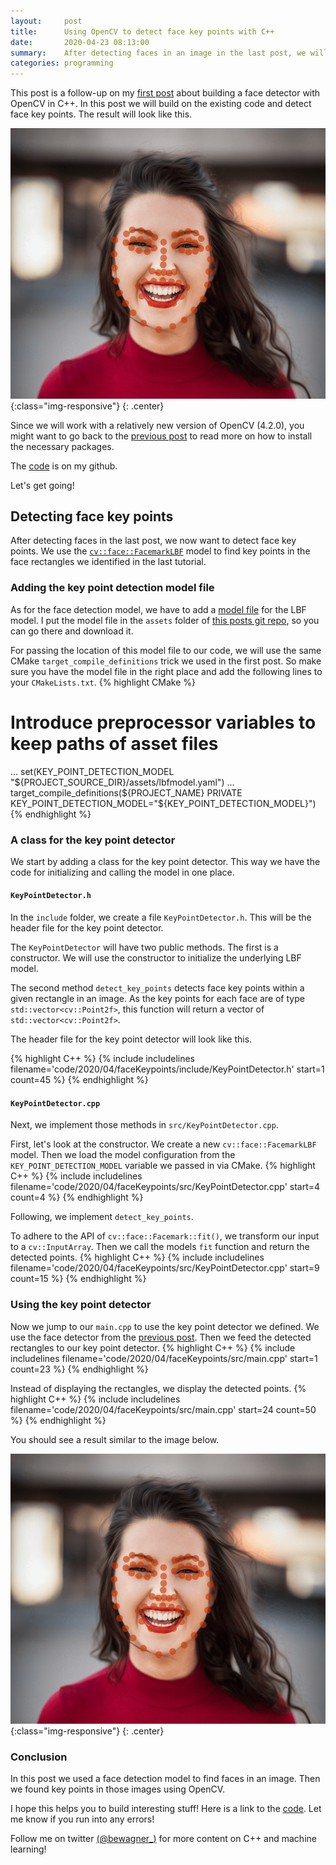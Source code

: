 ```yaml
---
layout:     post
title:      Using OpenCV to detect face key points with C++ 
date:       2020-04-23 08:13:00
summary:    After detecting faces in an image in the last post, we will now use one of OpenCV's built-in models to extract face key points.
categories: programming
---
```


This post is a follow-up on my [first post](https://bewagner.github.io/programming/2020/04/12/building-a-face-detector-with-opencv-in-cpp/) about building a face detector with OpenCV in C++. In this post we will build on the existing code and detect face key points. The result will look like this.

![Detected face keypoints](/images/2020-04/face_keypoints.png){:class="img-responsive"}
{: .center}

Since we will work with a relatively new version of OpenCV (4.2.0), you might want to go back to the [previous post](https://bewagner.github.io/programming/2020/04/12/building-a-face-detector-with-opencv-in-cpp/) to read more on how to install the necessary packages.

The [code](https://github.com/bewagner/visuals/tree/blog-post-2) is on my github. 

Let's get going!

## Detecting face key points
After detecting faces in the last post, we now want to detect face key points. We use the [`cv::face::FacemarkLBF`](https://docs.opencv.org/3.4/dc/d63/classcv_1_1face_1_1FacemarkLBF.html) model to find key points in the face rectangles we identified in the last tutorial. 

### Adding the key point detection model file 

As for the face detection model, we have to add a [model file](https://github.com/bewagner/visuals/blob/blog-post-2/assets/lbfmodel.yaml) for the LBF model. I put the model file in the `assets` folder of [this posts git repo](https://github.com/bewagner/visuals/tree/blog-post-2), so you can go there and download it. 

For passing the location of this model file to our code, we will use the same CMake `target_compile_definitions` trick we used in the first post. So make sure you have the model file in the right place and add the following lines to your `CMakeLists.txt`.
{% highlight CMake %}
# Introduce preprocessor variables to keep paths of asset files
...
set(KEY_POINT_DETECTION_MODEL
    "${PROJECT_SOURCE_DIR}/assets/lbfmodel.yaml")
...
target_compile_definitions(${PROJECT_NAME}
    PRIVATE KEY_POINT_DETECTION_MODEL="${KEY_POINT_DETECTION_MODEL}")
{% endhighlight %}

### A class for the key point detector

We start by adding a class for the key point detector.
This way we have the code for initializing and calling the model in one place. 

#### `KeyPointDetector.h`

In the `include` folder, we create a file `KeyPointDetector.h`.
This will be the header file for the key point detector. 

The `KeyPointDetector` will have two public methods.
The first is a constructor. 
We will use the constructor to initialize the underlying LBF model. 

The second method `detect_key_points` detects face key points within a given rectangle in an image. 
As the key points for each face are of type `std::vector<cv::Point2f>`, this function will return a vector of `std::vector<cv::Point2f>`.

The header file for the key point detector will look like this.

{% highlight C++ %}
{% include includelines filename='code/2020/04/faceKeypoints/include/KeyPointDetector.h' start=1 count=45 %}
{% endhighlight %}

#### `KeyPointDetector.cpp`

Next, we implement those methods in `src/KeyPointDetector.cpp`.

First, let's look at the constructor. 
We create a new `cv::face::FacemarkLBF` model.
Then we load the model configuration from the `KEY_POINT_DETECTION_MODEL` variable we passed in via CMake.
{% highlight C++ %}
{% include includelines filename='code/2020/04/faceKeypoints/src/KeyPointDetector.cpp' start=4 count=4 %}
{% endhighlight %}

Following, we implement `detect_key_points`. 

To adhere to the API of `cv::face::Facemark::fit()`, we transform our input to a `cv::InputArray`. 
Then we call the models `fit` function and return the detected points.
{% highlight C++ %}
{% include includelines filename='code/2020/04/faceKeypoints/src/KeyPointDetector.cpp' start=9 count=15 %}
{% endhighlight %}


### Using the key point detector 
Now we jump to our `main.cpp` to use the key point detector we defined.
We use the face detector from the [previous post](https://bewagner.github.io/programming/2020/04/12/building-a-face-detector-with-opencv-in-cpp/).
Then we feed the detected rectangles to our key point detector.
{% highlight C++ %}
{% include includelines filename='code/2020/04/faceKeypoints/src/main.cpp' start=1 count=23 %}
{% endhighlight %}

Instead of displaying the rectangles, we display the detected points.
{% highlight C++ %}
{% include includelines filename='code/2020/04/faceKeypoints/src/main.cpp' start=24 count=50 %}
{% endhighlight %}

You should see a result similar to the image below. 

![Detected face keypoints](/images/2020-04/face_keypoints.png){:class="img-responsive"}
{: .center}

### Conclusion

In this post we used a face detection model to find faces in an image.
Then we found key points in those images using OpenCV.

I hope this helps you to build interesting stuff!
Here is a link to the [code](https://github.com/bewagner/visuals/tree/blog-post-2). 
Let me know if you run into any errors! 

Follow me on twitter [(@bewagner_)](https://twitter.com/bewagner_) for more content on C++ and machine learning!


